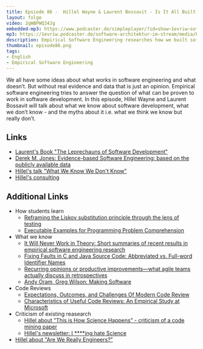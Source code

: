 ```yaml
---
title: Epsiode 86 -  Hillel Wayne & Laurent Bossavit - Is It All Built on Sand - What Do We Actually Know About Software Development?
layout: folge
video: 2qWBPWQ34Jg
embedded-mp3: https://www.podcaster.de/simpleplayer/?id=show~1evriw~software-architektur-im-stream~pod-2fa9642a465fcff7a10edf796f&v=1635254389
mp3: https://1evriw.podcaster.de/software-architektur-im-stream/media/HillelWayneLaurentBossavit.mp3
description: Empirical Software Engineering researches how we built software. Hillel Wayne and Laurent Bossavit discuss how little we actually know for sure and why it is still valuable.
thumbnail: episode86.png
tags:
- English
- Empirical Software Engineering
---
```


We all have some ideas about what works in software engineering and
what doesn’t. But without real evidence and data that is just an
opinion. Empirical software engineering tries to answer the question
of what can be proven to work in software development. In this
episode, Hillel Wayne and Laurent Bossavit will talk about what we
know about software development, what we don’t know - and the myths
about it i.e. what we think we know but really don’t.


## Links

* [Laurent's Book "The Leprechauns of Software
  Development"](https://leanpub.com/leprechauns)
* [Derek M. Jones: Evidence-based Software Engineering: based on the
  publicly available data](http://www.knosof.co.uk/ESEUR/index.html)
* [Hillel's talk "What We Know We Don't
  Know"](https://www.hillelwayne.com/talks/what-we-know-we-dont-know/)
* [Hillel's consulting](https://hillelwayne.com/consulting/)

## Additional Links

* How students learn
  * [Reframing the Liskov substitution principle through the lens of
    testing](https://dl.acm.org/doi/10.1145/3484272.3484965)
  * [Executable Examples for Programming Problem
    Comprehension](https://cs.brown.edu/~sk/Publications/Papers/Published/wk-examplar/paper.pdf)
* What we know
  * [It Will Never Work in Theory: Short summaries of recent results in empirical software engineering research](https://neverworkintheory.org/)
  * [Fixing Faults in C and Java Source Code: Abbreviated vs. Full-word
Identifier
Names](http://www2.unibas.it/gscanniello/Giuseppe_Scanniello%40unibas/Home_files/TOSEM.pdf)
  * [Recurring opinions or productive improvements—what agile teams
    actually discuss in
    retrospectives](https://link.springer.com/article/10.1007/s10664-016-9464-2)
   * [Andy Oram, Greg Wilson: Making Software](https://www.oreilly.com/library/view/making-software/9780596808310/)
* Code Reviews
  * [Expectations, Outcomes, and Challenges Of Modern Code
    Review](https://www.microsoft.com/en-us/research/wp-content/uploads/2016/02/ICSE202013-codereview.pdf)
  * [Characteristics of Useful Code Reviews: An Empirical Study at
    Microsoft](https://www.microsoft.com/en-us/research/wp-content/uploads/2016/02/bosu2015useful.pdf)
* Criticism of existing reasearch
  * [Hillel about "This is How Science Happens" - criticism of a code
  mining
  paper](https://www.hillelwayne.com/post/this-is-how-science-happens/)
  * [Hillel's newsletter: I ****ing hate Science](https://buttondown.email/hillelwayne/archive/i-ing-hate-science/)
* [Hillel about "Are We Really
  Engineers?"](https://www.hillelwayne.com/post/are-we-really-engineers/)
